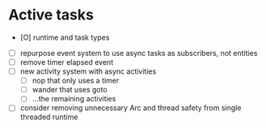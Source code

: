 # Active tasks

* [O] runtime and task types
* [ ] repurpose event system to use async tasks as subscribers, not entities
* [ ] remove timer elapsed event
* [ ] new activity system with async activities
	* [ ] nop that only uses a timer
	* [ ] wander that uses goto
	* [ ] ...the remaining activities
* [ ] consider removing unnecessary Arc and thread safety from single threaded runtime
